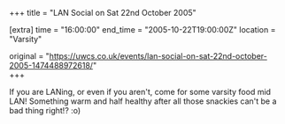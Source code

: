 +++
title = "LAN Social on Sat 22nd October 2005"

[extra]
time = "16:00:00"
end_time = "2005-10-22T19:00:00Z"
location = "Varsity"

original = "https://uwcs.co.uk/events/lan-social-on-sat-22nd-october-2005-1474488972618/"    
+++

If you are LANing, or even if you aren't, come for some varsity food mid LAN\! Something warm and half healthy after all those snackies can't be a bad thing right\!? :o)


